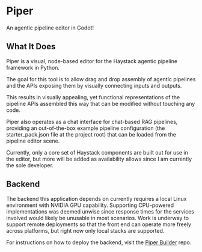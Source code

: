 # Piper
An agentic pipeline editor in Godot!
## What It Does
Piper is a visual, node-based editor for the Haystack agentic pipeline framework in Python.

The goal for this tool is to allow drag and drop assembly of agentic pipelines and the APIs exposing them by visually connecting inputs and outputs.

This results in visually appealing, yet functional representations of the pipeline APIs assembled this way that can be modified without touching any code.

Piper also operates as a chat interface for chat-based RAG pipelines, providing an out-of-the-box example pipeline configuration (the starter_pack.json file at the project root) that can be loaded from the pipeline editor scene.

Currently, only a core set of Haystack components are built out for use in the editor, but more will be added as availability allows since I am currently the sole developer.
## Backend
The backend this application depends on currently requires a local Linux environment with NVIDIA GPU capability. Supporting CPU-powered implementations was deemed unwise since response times for the services involved would likely be unusable in most scenarios. Work is underway to support remote deployments so that the front end can operate more freely across platforms, but right now only local stacks are supported.

For instructions on how to deploy the backend, visit the [Piper Builder](https://github.com/thecodekitchen/piper-builder) repo.